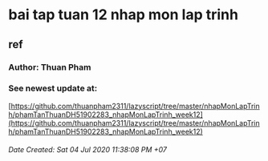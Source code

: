 # bai tap tuan 12 nhap mon lap trinh

## ref

### Author: Thuan Pham

### See newest update at:

[https://github.com/thuanpham2311/lazyscript/tree/master/nhapMonLapTrinh/phamTanThuanDH51902283_nhapMonLapTrinh_week12](https://github.com/thuanpham2311/lazyscript/tree/master/nhapMonLapTrinh/phamTanThuanDH51902283_nhapMonLapTrinh_week12)

###### Date Created: Sat 04 Jul 2020 11:38:08 PM +07
